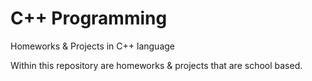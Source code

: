 # C++ Programming
Homeworks & Projects in C++ language

Within this repository are homeworks & projects that are school based.
